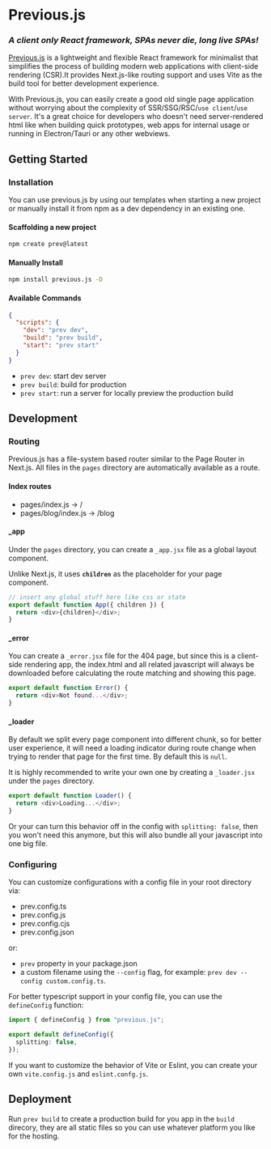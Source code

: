 # Previous.js

### _A client only React framework, SPAs never die, long live SPAs!_

[Previous.js](https://github.com/prev-js/prev.js) is a lightweight and flexible React framework for minimalist that simplifies the process of building modern web applications with client-side rendering (CSR).It provides Next.js-like routing support and uses Vite as the build tool for better development experience.

With Previous.js, you can easily create a good old single page application without worrying about the complexity of SSR/SSG/RSC/`use client`/`use server`. It's a great choice for developers who doesn't need server-rendered html like when building quick prototypes, web apps for internal usage or running in Electron/Tauri or any other webviews.

## Getting Started

### Installation

You can use previous.js by using our templates when starting a new project or manually install it from npm as a dev dependency in an existing one.

#### Scaffolding a new project

```sh
npm create prev@latest
```

#### Manually Install

```sh
npm install previous.js -D
```

#### Available Commands

```json
{
  "scripts": {
    "dev": "prev dev",
    "build": "prev build",
    "start": "prev start"
  }
}
```

- `prev dev`: start dev server
- `prev build`: build for production
- `prev start`: run a server for locally preview the production build

## Development

### Routing

Previous.js has a file-system based router similar to the Page Router in Next.js. All files in the `pages` directory are automatically available as a route.

#### Index routes

- pages/index.js → /
- pages/blog/index.js → /blog

#### \_app

Under the `pages` directory, you can create a `_app.jsx` file as a global layout component.

Unlike Next.js, it uses **`children`** as the placeholder for your page component.

```js
// insert any global stuff here like css or state
export default function App({ children }) {
  return <div>{children}</div>;
}
```

#### \_error

You can create a `_error.jsx` file for the 404 page, but since this is a client-side rendering app, the index.html and all related javascript will always be downloaded before calculating the route matching and showing this page.

```ts
export default function Error() {
  return <div>Not found...</div>;
}
```

#### \_loader

By default we split every page component into different chunk, so for better user experience, it will need a loading indicator during route change when trying to render that page for the first time. By default this is `null`.

It is highly recommended to write your own one by creating a `_loader.jsx` under the `pages` directory.

```js
export default function Loader() {
  return <div>Loading...</div>;
}
```

Or your can turn this behavior off in the config with `splitting: false`, then you won't need this anymore, but this will also bundle all your javascript into one big file.

### Configuring

You can customize configurations with a config file in your root directory via:

- prev.config.ts
- prev.config.js
- prev.config.cjs
- prev.config.json

or:

- `prev` property in your package.json
- a custom filename using the `--config` flag, for example: `prev dev --config custom.config.ts`.

For better typescript support in your config file, you can use the `defineConfig` function:

```ts
import { defineConfig } from "previous.js";

export default defineConfig({
  splitting: false,
});
```

If you want to customize the behavior of Vite or Eslint, you can create your own `vite.config.js` and `eslint.confg.js`.

## Deployment

Run `prev build` to create a production build for you app in the `build` direcory, they are all static files so you can use whatever platform you like for the hosting.

